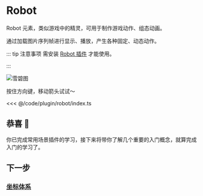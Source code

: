 <script setup>
import Case from '/component/Case.vue'
</script>

# Robot

Robot 元素，类似游戏中的精灵，可用于制作游戏动作、组态动画。

通过加载图片序列帧进行显示、播放，产生各种固定、动态动作。

::: tip 注意事项
需安装 [Robot 插件](/plugin/in/robot/) 才能使用。

:::

![雪碧图](/image/arrows-numbers.png)

<case name="Robot" editor=false></case>

按住方向键，移动箭头试试～

<<< @/code/plugin/robot/index.ts

## 恭喜 🎉

你已完成常用场景插件的学习，接下来将带你了解几个重要的入门概念，就算完成入门的学习了。

## 下一步

### [坐标体系](/guide/basic/coordinate)

